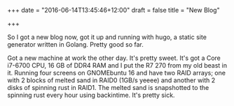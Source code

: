 +++
date = "2016-06-14T13:45:46+12:00"
draft = false
title = "New Blog"

+++

So I got a new blog now, got it up and running with hugo, a static site generator written
in Golang.  Pretty good so far.

<!--more-->

Got a new machine at work the other day.  It's pretty sweet.  It's got a Core i7-6700 CPU,
16 GB of DDR4 RAM and I put the R7 270 from my old beast in it.  Running four screens
on GNOMEbuntu 16 and have two RAID arrays; one with 2 blocks of melted sand in RAID0 (1GB/s
yeeee) and another with 2 disks of spinning rust in RAID1.  The melted sand is
snapshotted to the spinning rust every hour using backintime.  It's pretty sick.
